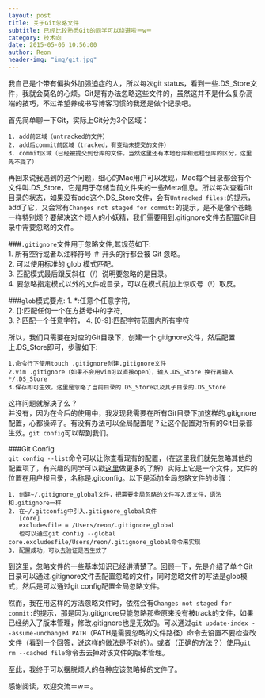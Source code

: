 ```yaml
---
layout: post   
title: 关于Git忽略文件 
subtitle: 已经比较熟悉Git的同学可以绕道啦＝w＝  
category: 技术向
date: 2015-05-06 10:56:00    
author: Reon    
header-img: "img/git.jpg"  
---
```

我自己是个带有偏执外加强迫症的人，所以每次git status，看到一些.DS_Store文件，我就会莫名的心烦。Git是有办法忽略这些文件的，虽然这并不是什么复杂高端的技巧，不过希望养成书写博客习惯的我还是做个记录吧。  
<!--more-->    
首先简单聊一下Git，实际上Git分为3个区域： 
 
	1. add前区域（untracked的文件）  
	2. add后commit前区域（tracked，有变动未提交的文件）  
	3. commit区域（已经被提交到仓库的文件，当然这里还有本地仓库和远程仓库的区分，这里先不提了）  

再回来说我遇到的这个问题，细心的Mac用户可以发现，Mac每个目录都会有个文件叫.DS_Store，它是用于存储当前文件夹的一些Meta信息。所以每次查看Git目录的状态，如果没有add这个.DS_Store文件，会有`Untracked files:`的提示，add了它，又会常有`Changes not staged for commit:`的提示，是不是像个苍蝇一样特别烦？要解决这个烦人的小妖精，我们需要用到.gitignore文件去配置Git目录中需要忽略的文件。  

###```.gitignore```文件用于忽略文件,其规范如下:   
	1. 所有空行或者以注释符号 ＃ 开头的行都会被 Git 忽略。      
	2. 可以使用标准的 glob 模式匹配。   
	3. 匹配模式最后跟反斜杠（/）说明要忽略的是目录。   
	4. 要忽略指定模式以外的文件或目录，可以在模式前加上惊叹号（!）取反。
	
###```glob```模式要点:
    1. *:任意个任意字符,   
    2. []:匹配任何一个在方括号中的字符,   
    3. ?:匹配一个任意字符，
    4. [0-9]:匹配字符范围内所有字符  
   
所以，我们只需要在对应的Git目录下，创建一个.gitignore文件，然后配置上.DS_Store即可，步骤如下:  

	1.命令行下使用touch .gitignore创建.gitignore文件  
	2.vim .gitignore（如果不会用vim可以直接open），输入.DS_Store 换行再输入*/.DS_Store  
	3.保存即可生效，这里是忽略了当前目录的.DS_Store以及其子目录的.DS_Store  
	
这样问题就解决了么？  
并没有，因为在今后的使用中，我发现我需要在所有Git目录下加这样的.gitignore配置，心都操碎了。有没有办法可以全局配置呢？让这个配置对所有的Git目录都生效。`git config`可以帮到我们。  

###Git Config  
`git config --list`命令可以让你查看现有的配置，（在这里我们就先忽略其他的配置项了，有兴趣的同学可以戳[这里](http://git-scm.com/book/zh/v1/%E8%B5%B7%E6%AD%A5-%E5%88%9D%E6%AC%A1%E8%BF%90%E8%A1%8C-Git-%E5%89%8D%E7%9A%84%E9%85%8D%E7%BD%AE)做更多的了解）实际上它是一个文件，文件的位置在用户根目录，名称是.gitconfig。以下是添加全局忽略文件的步骤：
  
	1. 创建~/.gitignore_global文件，把需要全局忽略的文件写入该文件，语法和.gitignore一样
	2. 在~/.gitconfig中引入.gitignore_global文件  
	   [core]  
	   excludesfile = /Users/reon/.gitignore_global  
	   也可以通过git config --global core.excludesfile/Users/reon/.gitignore_global命令来实现  
	3. 配置成功，可以去验证是否生效了  
	
到这里，忽略文件的一些基本知识已经讲清楚了。回顾一下，先是介绍了单个Git目录可以通过.gitignore文件去配置忽略的文件，同时忽略文件的写法是glob模式，然后是可以通过git config配置全局忽略文件。   

然而，我在用这样的方法忽略文件时，依然会有`Changes not staged for commit:`的提示，那是因为.gitignore只能忽略那些原来没有被track的文件，如果已经纳入了版本管理，修改.gitignore也是无效的。可以通过`git update-index --assume-unchanged PATH`（PATH是需要忽略的文件路径）命令去设置不要检查改文件（看到一个[回答](http://segmentfault.com/q/1010000000430426)，说这样的做法是不对的）。或者（正确的方法？）使用`git rm --cached file`命令去去掉对该文件的版本管理。  

至此，我终于可以摆脱烦人的各种应该忽略掉的文件了。  

感谢阅读，欢迎交流＝w＝。
 

